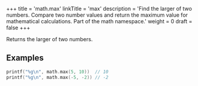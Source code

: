 +++
title = 'math.max'
linkTitle = 'max'
description = 'Find the larger of two numbers. Compare two number values and return the maximum value for mathematical calculations. Part of the math namespace.'
weight = 0
draft = false
+++

Returns the larger of two numbers.

## Examples

```go
printf("%g\n", math.max(5, 10))  // 10
printf("%g\n", math.max(-5, -2)) // -2
```

